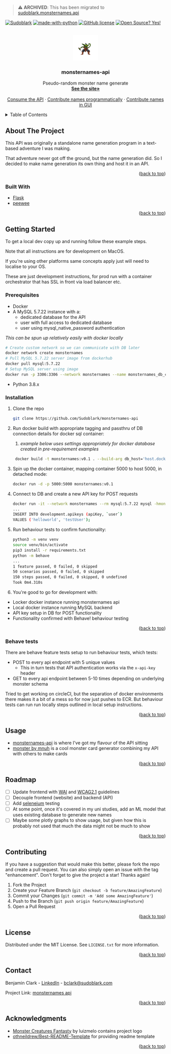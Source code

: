 > :warning: **ARCHIVED**: This has been migrated to [sudoblark.monsternames.api](https://github.com/sudoblark/sudoblark.monsternames.api)

<div id="top"></div>



<!-- PROJECT SHIELDS -->
[![Sudoblark](https://circleci.com/gh/Sudoblark/monsternames-api.svg?style=shield)](https://app.circleci.com/pipelines/github/Sudoblark/monsternames-api)
[![made-with-python](https://img.shields.io/badge/Made%20with-Python-1f425f.svg)](https://www.python.org/)
[![GitHub license](https://img.shields.io/github/license/Naereen/StrapDown.js.svg)](https://github.com/Naereen/StrapDown.js/blob/master/LICENSE)
[![Open Source? Yes!](https://badgen.net/badge/Open%20Source%20%3F/Yes%21/blue?icon=github)](https://github.com/Naereen/badges/)






<!-- PROJECT LOGO -->
<br />
<div align="center">
  <a href="https://github.com/Sudoblark/monsternames-api">
    <img src="images/logo.png" alt="Logo" width="80" height="80">
  </a>

  <h3 align="center">monsternames-api</h3>

  <p align="center">
    Pseudo-random monster name generate
    <br />
    <a href="https://monsternames-api.com/"><strong>See the site»</strong></a>
    <br />
    <br />
    <a href="https://monsternames-api.com/endpoints">Consume the API</a>
    ·
    <a href="https://monsternames-api.com/contributionGuide">Contribute names programmatically</a>
    ·
    <a href="https://monsternames-api.com/addNames">Contribute names in GUI</a>
  </p>
</div>



<!-- TABLE OF CONTENTS -->
<details>
  <summary>Table of Contents</summary>
  <ol>
    <li>
      <a href="#about-the-project">About The Project</a>
      <ul>
        <li><a href="#built-with">Built With</a></li>
      </ul>
    </li>
    <li>
      <a href="#getting-started">Getting Started</a>
      <ul>
        <li><a href="#prerequisites">Prerequisites</a></li>
        <li><a href="#installation">Installation</a></li>
        <li><a href="#behave-tests">Behave tests</a></li>
      </ul>
    </li>
    <li><a href="#usage">Usage</a></li>
    <li><a href="#roadmap">Roadmap</a></li>
    <li><a href="#contributing">Contributing</a></li>
    <li><a href="#license">License</a></li>
    <li><a href="#contact">Contact</a></li>
    <li><a href="#acknowledgments">Acknowledgments</a></li>
  </ol>
</details>



<!-- ABOUT THE PROJECT -->
## About The Project

This API was originally a standalone name generation program in a text-based adventure I was making.

That adventure never got off the ground, but the name generation did. So I decided to make name generation its own thing and host it in an API.

<p align="right">(<a href="#top">back to top</a>)</p>



### Built With

* [Flask](https://flask.palletsprojects.com/en/2.0.x/)
* [peewee](http://docs.peewee-orm.com/en/latest/)

<p align="right">(<a href="#top">back to top</a>)</p>



<!-- GETTING STARTED -->
## Getting Started
To get a local dev copy up and running follow these example steps.

Note that all instructions are for development on MacOS.

If you're using other platforms same concepts apply just will need to localise to your OS.

These are just development instructions, for prod run with a container orchestrator that has SSL in front via load balancer etc.

### Prerequisites

* Docker
* A MySQL 5.7.22 instance with a:
    * dedicated database for the API
    * user with full access to dedicated database
    * user using mysql_native_password authentication

_This can be spun up relatively easily with docker locally_
    
```sh
# Create custom network so we can communicate with DB later
docker network create monsternames
# Pull MySQL 5.7.22 server image from dockerhub
docker pull mysql:5.7.22
# Setup MySQL server using image
docker run -p 3306:3306 --network monsternames --name monsternames_db_container -e MYSQL_ROOT_PASSWORD=password -e MYSQL_DATABASE=development -d mysql:5.7.22 mysqld
```
* Python 3.8.x

### Installation

1. Clone the repo
    ```sh
   git clone https://github.com/Sudoblark/monsternames-api
    ```

2. Run docker build with appropriate tagging and passthru of DB connection details for docker sql container:
   1. _example below uses settings appropriately for docker database created in pre-requirement examples_
   ```sh
    docker build -t monsternames:v0.1 . --build-arg db_host='host.docker.internal' --build-arg db_name='development' --build-arg db_user='root' --build-arg db_pwd='password' --build-arg web_host='localhost:5000'
    ```
3. Spin up the docker container, mapping container 5000 to host 5000, in detached mode:

   ```sh
   docker run -d -p 5000:5000 monsternames:v0.1
   ```
   
4. Connect to DB and create a new API key for POST requests

    ```sh
    docker run -it --network monsternames --rm mysql:5.7.22 mysql -hmonsternames_db_container -uroot -ppassword
    ...
    INSERT INTO development.apikeys (apiKey, `user`)
    VALUES ('helloworld', 'testUser');
    ```

5. Run behaviour tests to confirm functionality:

    ```sh
   python3 -m venv venv
   source venv/bin/activate
   pip3 install -r requirements.txt
   python -m behave
   ...
   1 feature passed, 0 failed, 0 skipped
   50 scenarios passed, 0 failed, 0 skipped
   150 steps passed, 0 failed, 0 skipped, 0 undefined
   Took 0m4.310s

   ```

6. You're good to go for development with:

- Locker docker instance running monsternames api
- Local docker instance running MySQL backend
- API key setup in DB for POST functionality
- Functionality confirmed with Behave! behaviour testing

<p align="right">(<a href="#top">back to top</a>)</p>


### Behave tests
There are behave feature tests setup to run behaviour tests, which tests:
* POST to every api endpoint with 5 unique values
  * This in turn tests that API authentication works via the `x-api-key` header
* GET to every api endpoint between 5-10 times depending on underlying monster schema


Tried to get working on circleCI, but the separation of docker environments there makes it a bit of a mess so for now just pushes to ECR. But behaviour tests can run run locally steps outlined in local setup instructions.

<p align="right">(<a href="#top">back to top</a>)</p>

<!-- USAGE EXAMPLES -->
## Usage

* [monsternames-api](https://monsternames-api.com/) is where I've got my flavour of the API sitting
* [monster by mnuh](https://monster.mnuh.org/) is a cool monster card generator combining my API with others to make cards

<p align="right">(<a href="#top">back to top</a>)</p>


<!-- ROADMAP -->
## Roadmap

- [ ] Update frontend with [WAI](https://www.w3.org/WAI/) and [WCAG2.1](https://www.w3.org/TR/WCAG21/) guidelines
- [ ] Decouple frontend (website) and backend (API)
- [ ] Add [seleneium](https://www.selenium.dev/) testing
- [ ] At some point, once it's covered in my uni studies, add an ML model that uses existing database to generate new names
- [ ] Maybe some plotly graphs to show usage, but given how this is probably not used that much the data might not be much to show

<p align="right">(<a href="#top">back to top</a>)</p>



<!-- CONTRIBUTING -->
## Contributing

If you have a suggestion that would make this better, please fork the repo and create a pull request. You can also simply open an issue with the tag "enhancement".
Don't forget to give the project a star! Thanks again!

1. Fork the Project
2. Create your Feature Branch (`git checkout -b feature/AmazingFeature`)
3. Commit your Changes (`git commit -m 'Add some AmazingFeature'`)
4. Push to the Branch (`git push origin feature/AmazingFeature`)
5. Open a Pull Request

<p align="right">(<a href="#top">back to top</a>)</p>



<!-- LICENSE -->
## License

Distributed under the MIT License. See `LICENSE.txt` for more information.

<p align="right">(<a href="#top">back to top</a>)</p>



<!-- CONTACT -->
## Contact

Benjamin Clark - [LinkedIn](https://www.linkedin.com/in/benni/) - bclark@sudoblark.com

Project Link: [monsternames api](https://github.com/Sudoblark/monsternames-api)

<p align="right">(<a href="#top">back to top</a>)</p>



<!-- ACKNOWLEDGMENTS -->
## Acknowledgments

* [Monster Creatures Fantasty](https://luizmelo.itch.io/monsters-creatures-fantasy) by luizmelo contains project logo
* [othneildrew/Best-README-Template](https://github.com/othneildrew/Best-README-Template) for providing readme template

<p align="right">(<a href="#top">back to top</a>)</p>
